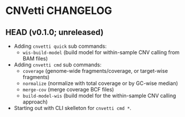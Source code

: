 # CNVetti CHANGELOG

## HEAD (v0.1.0; unreleased)

- Adding `cnvetti quick` sub commands:
    - `wis-build-model` (build model for within-sample CNV calling from BAM files)
- Adding `cnvetti cmd` sub commands:
    - `coverage` (genome-wide fragments/coverage, or target-wise fragments)
    - `normalize` (normalize with total coverage or by GC-wise median)
    - `merge-cov` (merge coverage BCF files)
    - `build-model-wis` (build model for the within-sample CNV calling approach)
- Starting out with CLI skelleton for `cnvetti cmd *`.
